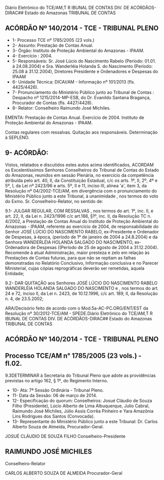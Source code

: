 Diário Eletrônico do TCE/AM,T R IBUNAL DE CONTAS DIV. DE ACÓRDÃOS-DIRAC## Estado do Amazonas TRIBUNAL DE CONTAS

## ACÓRDÃO Nº 140/2014 - TCE - TRIBUNAL PLENO

- 1- Processo TCE nº 1785/2005 (23 vols.)
- 2- Assunto: Prestação de Contas Anual.
- 3- Órgão: Instituto de Proteção Ambiental do Amazonas - IPAAM.
- 4- Exercício : 2004.
- 5- Responsáveis: Sr. José Lúcio do Nascimento Rabelo (Período: 01.01. á 24.08.2004) e Sra.  Wanderléia  Holanda  S.  do  Nascimento  (Período:  25.08  à  31.12.2004),  Diretores Presidente e Ordenadores e Despesas do IPAAM
- 6- Unidade Técnica: DICAI/AM - Informação nº 101/2013 (fls. 4425/4426).
- 7- Pronunciamento do Ministério Público junto ao Tribunal de Contas :  Despacho nº 1215/2014-MP-ESB,  do  Dr.  Evanildo  Santana  Bragança,  Procurador  de  Contas  (fls. 4427/4428).
- 8- Relator: Conselheiro Raimundo José Michiles.

EMENTA: Prestação de Contas Anual. Exercício de 2004. Instituto de  Proteção Ambiental do Amazonas - IPAAM.

Contas  regulares  com  ressalvas.  Quitação aos responsáveis. Determinação à SEPLENO.

## 9- ACÓRDÃO:

Vistos, relatados e discutidos estes autos acima identificados,  ACORDAM os Excelentíssimos  Senhores  Conselheiros do Tribunal de Contas do Estado do Amazonas, reunidos em sessão Plenária, no exercício da competência atribuída pelo  art. 40, II, da Constituição Estadual, c/c os arts. 1º, II, 2º, 4º e 5º, I, da Lei nº 2423/96 e arts. 5º, II  e  11,  inciso  III,  alínea  'a',  item  3,  da  Resolução  nº  04/2002-TCE/AM, em divergência com o pronunciamento do  Ministério Público junto a este Tribunal, à unanimidade ,  nos termos do voto do Exmo. Sr. Conselheiro-Relator, no sentido de:

9.1- JULGAR REGULAR, COM RESSALVAS , nos termos do art. 1º, inc. II, e art. 22,  II,  da  Lei  n.  2423/1996 c/c art.188,  §1º,  inc.  II, da Resolução TC n. 4/2002, a Prestação  de Contas  Anual  do  Instituto  de  Proteção  Ambiental  do  Amazonas  -  IPAAM, referente  ao  exercício  de  2004,  de  responsabilidade  do  Senhor  JOSÉ  LÚCIO  DO NASCIMENTO RABELO, ex-Presidente e Ordenador de Despesas, à época, (período de 1º de janeiro de 2004 a 24.8.2004) e da Senhora WANDERLÉIA HOLANDA SALGADO DO NASCIMENTO,  ex-Ordenadora  de  Despesas  ((Período  de  25  de  agosto  de  2004  a 31.12.2004).  Recomende  à  atual  Administração,  maior  presteza  e  zelo  em  relação  às Prestações  de  Contas  futuras,  para  que  não  se  repitam  as  falhas  demonstradas  no Relatório Conclusivo, Informação  conclusiva  e no Parecer  Ministerial, cujas cópias reprográficas deverão ser remetidas, àquela Entidade;

9.2-  DAR  QUITAÇÃO aos  Senhores JOSÉ  LÚCIO  DO  NASCIMENTO RABELO   WANDERLÉIA HOLANDA SALGADO DO NASCIMENTO e , nos termos do art. 24 e 72, inciso  II, da Lei n. 2423, de  10.12.1996, c/c art. 189,  II, da Resolução n. 4,  de 23.5.2002;

ARA/Decisório feito de acordo com o Mod.5a-AC-PC.ORG/ENT/EST da Resolução nº 30/2012-TCE/AM - SPEDE.Diário Eletrônico do TCE/AM,T R IBUNAL DE CONTAS DIV. DE ACÓRDÃOS-DIRAC## Estado do Amazonas TRIBUNAL DE CONTAS

## ACÓRDÃO Nº 140/2014 - TCE - TRIBUNAL PLENO

## Processo TCE/AM n° 1785/2005 (23 vols.) - fl.02.

9.3DETERMINAR à Secretaria do Tribunal Pleno que adote as providências previstas no artigo 162, § 1º, do Regimento Interno.

- 10- Ata: 7ª Sessão Ordinária - Tribunal Pleno.
- 11- Data da Sessão: 06 de março de 2014.
- 12- Especificação do quorum: Conselheiros: Josué Cláudio de Souza Filho (Presidente), Lúcio  Alberto  de  Lima  Albuquerque,  Julio  Cabral,  Raimundo  José  Michiles,  Júlio  Assis Corrêa Pinheiro e Yara Amazônia Lins Rodrigues dos Santos (Convocada).
- 13-  Representante  do  Ministério  Público  junto  a  este  Tribunal: Dr. Carlos  Alberto Souza de Almeida, Procurador-Geral.

JOSUÉ CLÁUDIO DE SOUZA FILHO Conselheiro-Presidente

## RAIMUNDO JOSÉ MICHILES

Conselheiro-Relator

CARLOS ALBERTO SOUZA DE ALMEIDA Procurador-Geral